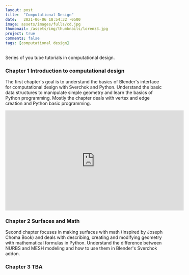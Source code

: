 ```yaml
---
layout: post
title:  "Computational Design"
date:   2021-06-06 18:54:32 -0500
image: assets/images/fulls/cd.jpg
thumbnail: /assets/img/thumbnails/lorenz3.jpg
project: true
comments: false
tags: [computational design]
---
```


Series of you tube tutorials in computational design.

### Chapter 1 Introduction to computational design

The first chapter's goal is to understand the basics of Blender's interface for computational design with Sverchok and Python. Understand the basic data structures to manipulate simple geometry and learn the basics of Python programming. Mostly the chapter deals with vertex and edge creation and Python basic programming.

<iframe width="560" height="315" src="https://www.youtube.com/embed/videoseries?list=PLci9ZcluzNLoRcoZGMugT3x0n0r2vrYMQ" title="YouTube video player" frameborder="0" allow="accelerometer; autoplay; clipboard-write; encrypted-media; gyroscope; picture-in-picture" allowfullscreen></iframe>

### Chapter 2 Surfaces and Math

Second chapter focuses in making surfaces with math (Inspired by Joseph Choma Book) and deals with describing, creating and modifying geometry with mathematical formulas in Python. Understand the difference between NURBS and MESH modeling and how to use them in Blender's Sverchok addon.

### Chapter 3 TBA
